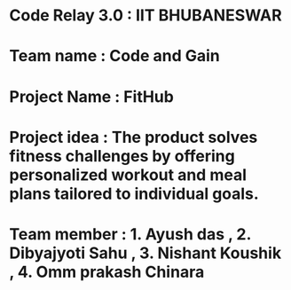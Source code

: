 # Code Relay 3.0 : IIT BHUBANESWAR
# Team name : Code and Gain
# Project Name : FitHub
# Project idea : The product solves fitness challenges by offering personalized workout and meal plans tailored to individual goals.
# Team member : 1. Ayush das , 2. Dibyajyoti Sahu , 3. Nishant Koushik , 4. Omm prakash Chinara
